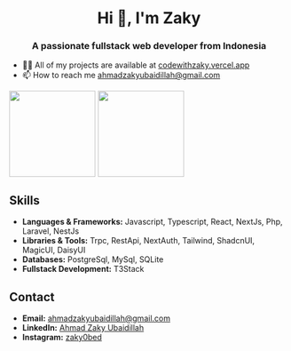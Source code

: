 <div>
  <h1 align="center">Hi 👋, I'm Zaky</h1>
  <h3 align="center">A passionate fullstack web developer from Indonesia</h3>
</div>

<div>
  <ul>
    <li>👨‍💻 All of my projects are available at <a href="https://codewithzaky.vercel.app" target="_blank">codewithzaky.vercel.app</a></li>
    <li>📫 How to reach me <a href="mailto:ahmadzakyubaidillah@gmail.com">ahmadzakyubaidillah@gmail.com</a></li>
  </ul>
</div>

<div align="left">
  <a href="https://github.com/CodeWithZaky/">
    <div style="display: flex; flex-direction: row; gap: 5px; align-items: center;">
      <img src="https://github-readme-stats.vercel.app/api?username=CodeWithZaky&show_icons=true&theme=tokyonight&hide=contribs,issues" style="height: 155px;" />
      <img src="https://github-readme-stats.vercel.app/api/top-langs?username=CodeWithZaky&show_icons=true&theme=tokyonight&hide=contribs,issues" style="height: 155px;" />
    </div>
  </a>
</div>

## Skills

- **Languages & Frameworks:** Javascript, Typescript, React, NextJs, Php, Laravel, NestJs
- **Libraries & Tools:** Trpc, RestApi, NextAuth, Tailwind, ShadcnUI, MagicUI, DaisyUI
- **Databases:** PostgreSql, MySql, SQLite
- **Fullstack Development:** T3Stack

## Contact

- **Email:** [ahmadzakyubaidillah@gmail.com](mailto:ahmadzakyubaidillah@gmail.com)
- **LinkedIn:** [Ahmad Zaky Ubaidillah](https://www.linkedin.com/in/ahmad-zaky-ubaidillah)
- **Instagram:** [zaky0bed](https://www.instagram.com/zaky0bed)

<!-- <div>
  <h2>
    <img src="https://media2.giphy.com/media/QssGEmpkyEOhBCb7e1/giphy.gif?cid=ecf05e47a0n3gi1bfqntqmob8g9aid1oyj2wr3ds3mg700bl&rid=giphy.gif" width="25">
    <b> my stacks</b>
  </h2>
  <div>
    <a href="https://reactjs.org/">
      <img src="https://img.shields.io/badge/React.js%20-%2320232a.svg?style=for-the-badge&logo=react&logoColor=61DAFB" alt="React.js">
    </a>
    <a href="https://nextjs.org/">
      <img src="https://img.shields.io/badge/Next.js%20-%2314354C.svg?style=for-the-badge&logo=next.js&logoColor=white" alt="Next.js">
    </a>
    <a href="https://www.typescriptlang.org/">
      <img src="https://img.shields.io/badge/TypeScript%20-%233178C6.svg?style=for-the-badge&logo=typescript&logoColor=white" alt="TypeScript">
    </a>
    <a href="https://tailwindcss.com/">
      <img src="https://img.shields.io/badge/Tailwind%20CSS%20-%2338B2AC.svg?style=for-the-badge&logo=tailwind-css&logoColor=white" alt="Tailwind CSS">
    </a>
    <a href="https://ui.shadcn.com/">
      <img src="https://img.shields.io/badge/shadcn%2Fui-000000?style=for-the-badge&logo=shadcnui&logoColor=white" alt="shadcn ui"/>
    </a>
    <a href="https://www.prisma.io/">
      <img src="https://img.shields.io/badge/Prisma-3982CE?style=for-the-badge&logo=Prisma&logoColor=white" alt="prisma orm"/>
    <a href="https://www.postgresql.org/">
      <img src="https://img.shields.io/badge/PostgreSQL-316192?style=for-the-badge&logo=postgresql&logoColor=white" alt="postgresql"/>
    </a>
    <a href="https://www.mysql.com/">
      <img alt="mysql" src="https://img.shields.io/badge/MySQL-005C84?style=for-the-badge&logo=mysql&logoColor=white" alt="mysql ">
    </a>
    <a href="https://www.sqlite.org/">
      <img src="https://img.shields.io/badge/Sqlite-003B57?style=for-the-badge&logo=sqlite&logoColor=white" alt="sqlite"/>
    </a>
  </div>
</div>


<div>
  <h2>
    <img src="https://media.giphy.com/media/hvRJCLFzcasrR4ia7z/giphy.gif" width="35" />
    <b>let's connect..!</b>
  </h2>
  <div>
    <a href="https://www.linkedin.com/in/ahmad-zaky-ubaidillah">
      <img src="https://img.shields.io/badge/LinkedIn-%230077B5.svg?style=for-the-badge&logo=linkedin&logoColor=white" alt="LinkedIn">
    </a>
    <a href="mailto:ahmadzakyubaidillah@gmail.com">
      <img src="https://img.shields.io/badge/Gmail-%23EA4335.svg?style=for-the-badge&logo=gmail&logoColor=white" alt="Gmail">
    </a>
    <a href="https://www.instagram.com/zaky0bed/">
      <img src="https://img.shields.io/badge/Instagram-%23E4405F.svg?style=for-the-badge&logo=instagram&logoColor=white" alt="Instagram">
    </a>
  </div>
</div>
-->
